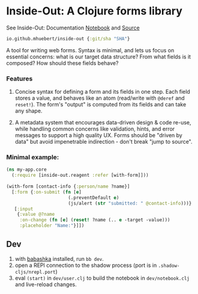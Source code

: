 # Inside-Out: A Clojure forms library

See Inside-Out: Documentation [Notebook](http://inside-out.matt.is/) and [Source](https://github.com/mhuebert/inside-out/blob/main/dev/inside_out/notebook.cljc)

```clj 
io.github.mhuebert/inside-out {:git/sha "SHA"}
```

A tool for writing web forms. Syntax is minimal, and lets us focus on essential concerns: what is our target
data structure? From what fields is it composed? How should these fields behave?

### Features

1. Concise syntax for defining a form and its fields in one step. Each field stores a value, and behaves
   like an atom (read/write with `@deref` and `reset!`). The form's "output" is computed from its fields
   and can take any shape.

2. A metadata system that encourages data-driven design & code re-use, while handling common concerns like
   validation, hints, and error messages to support a high quality UX. Forms should be "driven by data"
   but avoid impenetrable indirection - don't break "jump to source".

### Minimal example: 

```clj 
(ns my-app.core 
  (:require [inside-out.reagent :refer [with-form]]))
  
(with-form [contact-info {:person/name ?name}]
  [:form {:on-submit (fn [e]
                       (.preventDefault e)
                       (js/alert (str "submitted: " @contact-info)))}
   [:input
    {:value @?name
     :on-change (fn [e] (reset! ?name (.. e -target -value)))
     :placeholder "Name:"}]])
```

## Dev

1. with [babashka](https://github.com/babashka/babashka) installed, run `bb dev`. 
2. open a REPl connection to the shadow process (port is in `.shadow-cljs/nrepl.port`)
3. eval `(start)` in `dev/user.clj` to build the notebook  in `dev/notebook.clj` and live-reload changes.
